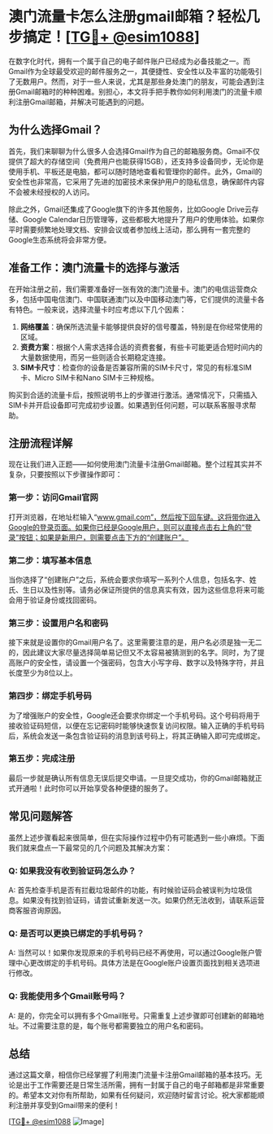 # 澳门流量卡怎么注册gmail邮箱？轻松几步搞定！[[TG💪+ @esim1088](https://t.me/s/esim1088)]

在数字化时代，拥有一个属于自己的电子邮件账户已经成为必备技能之一。而Gmail作为全球最受欢迎的邮件服务之一，其便捷性、安全性以及丰富的功能吸引了无数用户。然而，对于一些人来说，尤其是那些身处澳门的朋友，可能会遇到注册Gmail邮箱时的种种困难。别担心，本文将手把手教你如何利用澳门的流量卡顺利注册Gmail邮箱，并解决可能遇到的问题。

## 为什么选择Gmail？

首先，我们来聊聊为什么很多人会选择Gmail作为自己的邮箱服务商。Gmail不仅提供了超大的存储空间（免费用户也能获得15GB），还支持多设备同步，无论你是使用手机、平板还是电脑，都可以随时随地查看和管理你的邮件。此外，Gmail的安全性也非常高，它采用了先进的加密技术来保护用户的隐私信息，确保邮件内容不会被未经授权的人访问。

除此之外，Gmail还集成了Google旗下的许多其他服务，比如Google Drive云存储、Google Calendar日历管理等，这些都极大地提升了用户的使用体验。如果你平时需要频繁地处理文档、安排会议或者参加线上活动，那么拥有一套完整的Google生态系统将会非常方便。

## 准备工作：澳门流量卡的选择与激活

在开始注册之前，我们需要准备好一张有效的澳门流量卡。澳门的电信运营商众多，包括中国电信澳门、中国联通澳门以及中国移动澳门等，它们提供的流量卡各有特色。一般来说，选择流量卡时应考虑以下几个因素：

1. **网络覆盖**：确保所选流量卡能够提供良好的信号覆盖，特别是在你经常使用的区域。
2. **资费方案**：根据个人需求选择合适的资费套餐，有些卡可能更适合短时间内的大量数据使用，而另一些则适合长期稳定连接。
3. **SIM卡尺寸**：检查你的设备是否兼容所需的SIM卡尺寸，常见的有标准SIM卡、Micro SIM卡和Nano SIM卡三种规格。

购买到合适的流量卡后，按照说明书上的步骤进行激活。通常情况下，只需插入SIM卡并开启设备即可完成初步设置。如果遇到任何问题，可以联系客服寻求帮助。

## 注册流程详解

现在让我们进入正题——如何使用澳门流量卡注册Gmail邮箱。整个过程其实并不复杂，只要按照以下步骤操作即可：

### 第一步：访问Gmail官网
打开浏览器，在地址栏输入“www.gmail.com”，然后按下回车键。这将带你进入Google的登录页面。如果你已经是Google用户，则可以直接点击右上角的“登录”按钮；如果是新用户，则需要点击下方的“创建账户”。

### 第二步：填写基本信息
当你选择了“创建账户”之后，系统会要求你填写一系列个人信息，包括名字、姓氏、生日以及性别等。请务必保证所提供的信息真实有效，因为这些信息将来可能会用于验证身份或找回密码。

### 第三步：设置用户名和密码
接下来就是设置你的Gmail用户名了。这里需要注意的是，用户名必须是独一无二的，因此建议大家尽量选择简单易记但又不太容易被猜测到的名字。同时，为了提高账户的安全性，请设置一个强密码，包含大小写字母、数字以及特殊字符，并且长度至少为8位以上。

### 第四步：绑定手机号码
为了增强账户的安全性，Google还会要求你绑定一个手机号码。这个号码将用于接收验证码短信，以便在忘记密码时能够快速恢复访问权限。输入正确的手机号码后，系统会发送一条包含验证码的消息到该号码上，将其正确输入即可完成绑定。

### 第五步：完成注册
最后一步就是确认所有信息无误后提交申请。一旦提交成功，你的Gmail邮箱就正式开通啦！此时你可以开始享受各种便捷的服务了。

## 常见问题解答

虽然上述步骤看起来很简单，但在实际操作过程中仍有可能遇到一些小麻烦。下面我们就来盘点一下最常见的几个问题及其解决方案：

### Q: 如果我没有收到验证码怎么办？
A: 首先检查手机是否有拦截垃圾邮件的功能，有时候验证码会被误判为垃圾信息。如果没有找到验证码，请尝试重新发送一次。如果仍然无法收到，请联系运营商客服咨询原因。

### Q: 是否可以更换已绑定的手机号码？
A: 当然可以！如果你发现原来的手机号码已经不再使用，可以通过Google账户管理中心更改绑定的手机号码。具体方法是在Google账户设置页面找到相关选项进行修改。

### Q: 我能使用多个Gmail账号吗？
A: 是的，你完全可以拥有多个Gmail账号。只需重复上述步骤即可创建新的邮箱地址。不过需要注意的是，每个账号都需要独立的用户名和密码。

## 总结

通过这篇文章，相信你已经掌握了利用澳门流量卡注册Gmail邮箱的基本技巧。无论是出于工作需要还是日常生活所需，拥有一封属于自己的电子邮箱都是非常重要的。希望本文对你有所帮助，如果有任何疑问，欢迎随时留言讨论。祝大家都能顺利注册并享受到Gmail带来的便利！

[[TG💪+ @esim1088](https://t.me/s/esim1088) ![Image](https://i.postimg.cc/4NQfJmqS/Snipaste-2025-05-13-00-14-12.png)]